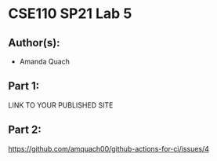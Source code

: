 # CSE110 SP21 Lab 5

## Author(s):
- Amanda Quach

## Part 1:

LINK TO YOUR PUBLISHED SITE

## Part 2:

https://github.com/amquach00/github-actions-for-ci/issues/4
